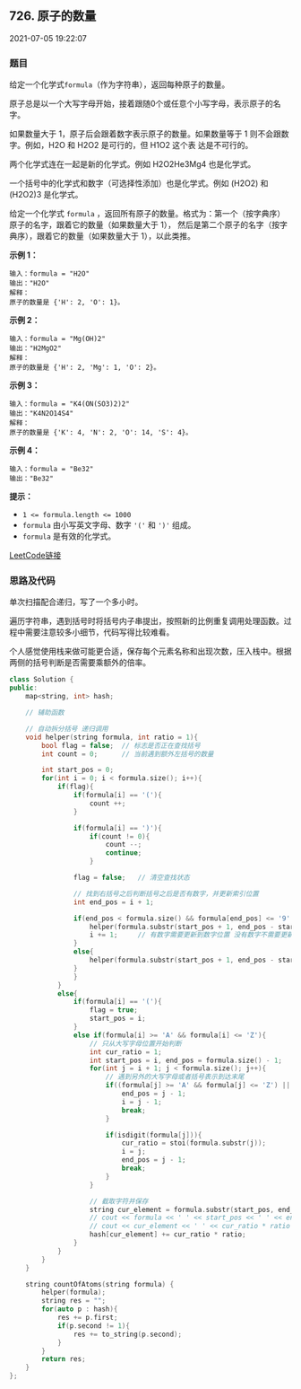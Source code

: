 ## 726. 原子的数量 

2021-07-05 19:22:07

### 题目

给定一个化学式``formula``（作为字符串），返回每种原子的数量。

原子总是以一个大写字母开始，接着跟随0个或任意个小写字母，表示原子的名字。

如果数量大于 1，原子后会跟着数字表示原子的数量。如果数量等于 1 则不会跟数字。例如，H2O 和 H2O2 是可行的，但 H1O2 这个表 
达是不可行的。

两个化学式连在一起是新的化学式。例如 H2O2He3Mg4 也是化学式。

一个括号中的化学式和数字（可选择性添加）也是化学式。例如 (H2O2) 和 (H2O2)3 是化学式。

给定一个化学式 ``formula`` ，返回所有原子的数量。格式为：第一个（按字典序）原子的名字，跟着它的数量（如果数量大于 1）， 
然后是第二个原子的名字（按字典序），跟着它的数量（如果数量大于 1），以此类推。

 

**示例 1：**

```
输入：formula = "H2O"
输出："H2O"
解释：
原子的数量是 {'H': 2, 'O': 1}。
```

**示例 2：**

```
输入：formula = "Mg(OH)2"
输出："H2MgO2"
解释：
原子的数量是 {'H': 2, 'Mg': 1, 'O': 2}。
```

**示例 3：**

```
输入：formula = "K4(ON(SO3)2)2"
输出："K4N2O14S4"
解释：
原子的数量是 {'K': 4, 'N': 2, 'O': 14, 'S': 4}。
```

**示例 4：**

```
输入：formula = "Be32"
输出："Be32"
```

 

**提示：**


- ``1 <= formula.length <= 1000``
- ``formula`` 由小写英文字母、数字 ``'('`` 和 ``')'`` 组成。
- ``formula`` 是有效的化学式。



[LeetCode链接](https://leetcode-cn.com/problems/number-of-atoms/)

### 思路及代码

单次扫描配合递归，写了一个多小时。

遍历字符串，遇到括号时将括号内子串提出，按照新的比例重复调用处理函数。过程中需要注意较多小细节，代码写得比较难看。

个人感觉使用栈来做可能更合适，保存每个元素名称和出现次数，压入栈中。根据两侧的括号判断是否需要乘额外的倍率。

```cpp
class Solution {
public:
    map<string, int> hash;

    // 辅助函数

    // 自动拆分括号 递归调用 
    void helper(string formula, int ratio = 1){
        bool flag = false;  // 标志是否正在查找括号
        int count = 0;      // 当前遇到额外左括号的数量

        int start_pos = 0;
        for(int i = 0; i < formula.size(); i++){
            if(flag){
                if(formula[i] == '('){
                    count ++;
                }

                if(formula[i] == ')'){
                    if(count != 0){
                        count --;
                        continue;
                    }

                flag = false;   // 清空查找状态

                // 找到右括号之后判断括号之后是否有数字，并更新索引位置
                int end_pos = i + 1;

                if(end_pos < formula.size() && formula[end_pos] <= '9' && formula[end_pos] >= '0'){
                    helper(formula.substr(start_pos + 1, end_pos - start_pos - 2), ratio * stoi(formula.substr(end_pos)));
                    i += 1;     // 有数字需要更新到数字位置 没有数字不需要更新
                }
                else{
                    helper(formula.substr(start_pos + 1, end_pos - start_pos - 2), ratio);
                }
                }
            }
            else{
                if(formula[i] == '('){
                    flag = true;
                    start_pos = i;
                }
                else if(formula[i] >= 'A' && formula[i] <= 'Z'){
                    // 只从大写字母位置开始判断
                    int cur_ratio = 1;
                    int start_pos = i, end_pos = formula.size() - 1;    // 结束位置默认为字符串末尾，遇到其他元素或数字缩短
                    for(int j = i + 1; j < formula.size(); j++){
                        // 遇到另外的大写字母或者括号表示到达末尾
                        if((formula[j] >= 'A' && formula[j] <= 'Z') || formula[j] == '(' || formula[j] == ')'){
                            end_pos = j - 1;
                            i = j - 1;
                            break;
                        }

                        if(isdigit(formula[j])){
                            cur_ratio = stoi(formula.substr(j));
                            i = j;
                            end_pos = j - 1;
                            break;
                        }
                    }

                    // 截取字符并保存
                    string cur_element = formula.substr(start_pos, end_pos - start_pos + 1);
                    // cout << formula << ' ' << start_pos << ' ' << end_pos << endl;
                    // cout << cur_element << ' ' << cur_ratio * ratio << endl;
                    hash[cur_element] += cur_ratio * ratio;
                }
            }
        }
    }

    string countOfAtoms(string formula) {
        helper(formula);
        string res = "";
        for(auto p : hash){
            res += p.first;
            if(p.second != 1){
                res += to_string(p.second);
            }
        }
        return res;
    }
};
```